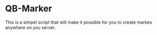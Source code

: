 # QB-Marker
This is a simpel script that will make it possible for you to create markes anywhere on you server.
